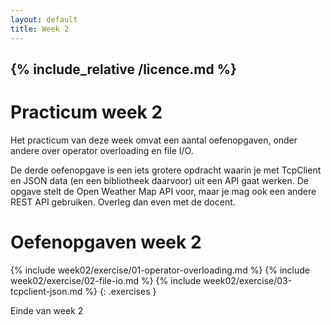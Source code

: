 ```yaml
---
layout: default
title: Week 2
---
```

{% include_relative /licence.md %}
---


# Practicum week 2
Het practicum van deze week omvat een aantal oefenopgaven, onder andere over operator overloading en file I/O.

De derde oefenopgave is een iets grotere opdracht waarin je met TcpClient en JSON data (en een bibliotheek daarvoor) uit een API gaat werken.
De opgave stelt de Open Weather Map API voor, maar je mag ook een andere REST API gebruiken. Overleg dan even met de docent.

# Oefenopgaven week 2

{% include week02/exercise/01-operator-overloading.md %}
{% include week02/exercise/02-file-io.md %}
{% include week02/exercise/03-tcpclient-json.md %}
{: .exercises }

Einde van week 2

